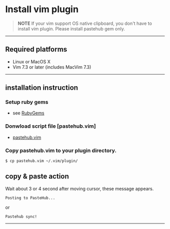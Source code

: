 Install vim plugin
=======================
> **NOTE**
> If your vim support OS native clipboard, you don't have to install vim plugin. Please install pastehub gem only.

----

## Required platforms

- Linux or MacOS X
- Vim 7.3 or later (includes MacVim 7.3)

----

## installation instruction

### Setup ruby gems

+ see [RubyGems](./ruby_gems.md)

### Donwload script file [pastehub.vim]

+ [pastehub.vim](../../client/vim/pastehub.vim)

### Copy pastehub.vim to your plugin directory.

	$ cp pastehub.vim ~/.vim/plugin/

## copy & paste action

Wait about 3 or 4 second after moving cursor, these message appears.

	Posting to PasteHub...

 or
	
	Pastehub sync!

----
